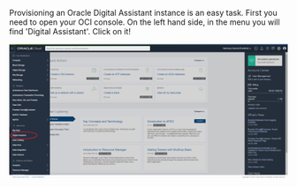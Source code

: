 Provisioning an Oracle Digital Assistant instance is an easy task. First you need to open your OCI console.
On the left hand side, in the menu you will find 'Digital Assistant'. Click on it!

![OCI console - Dashbaord](./assets/oci-console.jpg)
